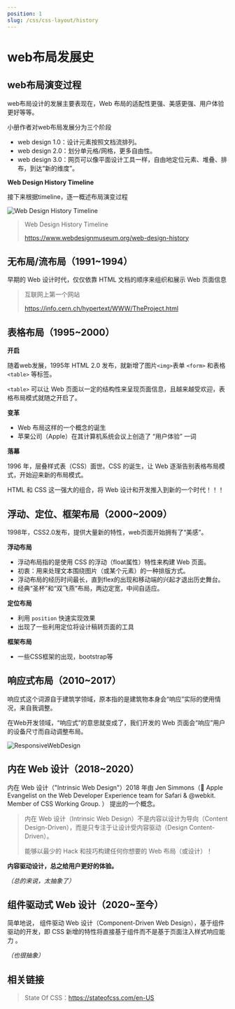 ```yaml
---
position: 1
slug: /css/css-layout/history
---
```


# web布局发展史

## web布局演变过程

web布局设计的发展主要表现在，Web 布局的适配性更强、美感更强、用户体验更好等等。

小册作者对web布局发展分为三个阶段
 - web design 1.0：设计元素按照文档流排列。
 - web design 2.0：划分单元格/网格，更多自由性。
 - web design 3.0：网页可以像平面设计工具一样，自由地定位元素、堆叠、排布，到达“新的维度”。

**Web Design History Timeline**

接下来根据timeline，逐一概述布局演变过程

![Web Design History Timeline](/img/WebDesignHistoryTimeline.png)

> Web Design History Timeline
>
> https://www.webdesignmuseum.org/web-design-history

## 无布局/流布局（1991~1994）

早期的 Web 设计时代，仅仅依靠 HTML 文档的顺序来组织和展示 Web 页面信息

> 互联网上第一个网站
>
> https://info.cern.ch/hypertext/WWW/TheProject.html

## 表格布局（1995~2000）

**开启**

随着web发展，1995年 HTML 2.0 发布，就新增了图片`<img>`表单 `<form>` 和表格 `<table>` 等标签。

`<table>` 可以让 Web 页面以一定的结构性来呈现页面信息，且越来越受欢迎，表格布局模式就随之开启了。

**变革**

- Web 布局这样的一个概念的诞生
- 苹果公司（Apple）在其计算机系统会议上创造了 “用户体验” 一词

**落幕**

1996 年，层叠样式表（CSS）面世。CSS 的诞生，让 Web 逐渐告别表格布局模式，开始迎来新的布局模式。

HTML 和 CSS 这一强大的组合，将 Web 设计和开发推入到新的一个时代！！！

## 浮动、定位、框架布局（2000~2009）

1998年，CSS2.0发布，提供大量新的特性，web页面开始拥有了“美感”。

**浮动布局**

- 浮动布局指的是使用 CSS 的浮动（float属性）特性来构建 Web 页面。
- 初衷：用来处理文本围绕图片（或某个元素）的一种排版方式。
- 浮动布局的经历时间最长，直到flex的出现和移动端的兴起才退出历史舞台。
- 经典“圣杯”和“双飞燕”布局，两边定宽，中间自适应。

**定位布局**

- 利用 `position` 快速实现效果
- 出现了一些利用定位将设计稿转页面的工具

**框架布局**

- 一些CSS框架的出现，bootstrap等

## 响应式布局（2010~2017）

响应式这个词源自于建筑学领域，原本指的是建筑物本身会“响应”实际的使用情况，来自我调整。

在Web开发领域，“响应式”的意思就变成了，我们开发的 Web 页面会“响应”用户的设备尺寸而自动调整布局。

![ResponsiveWebDesign](/img/ResponsiveWebDesign.png)

## 内在 Web 设计（2018~2020）

内在 Web 设计（"Intrinsic Web Design"）2018 年由 Jen Simmons（ Apple Evangelist on the Web Developer Experience team for Safari & @webkit. Member of CSS Working Group. ） 提出的一个概念。

> 内在 Web 设计（Intrinsic Web Design）不是内容以设计为导向（Content Design-Driven），而是只专注于让设计受内容驱动（Design Content-Driven）。
>
> 能够以最少的 Hack 和技巧构建任何你想要的 Web 布局（或设计）！

**内容驱动设计，总之给用户更好的体验。**

*（总的来说，太抽象了）*

## 组件驱动式 Web 设计（2020~至今）

简单地说， 组件驱动 Web 设计（Component-Driven Web Design），基于组件驱动的开发，即 CSS 新增的特性将直接基于组件而不是基于页面注入样式响应能力 。

*（也很抽象）*

## 相关链接

> State Of CSS：https://stateofcss.com/en-US

